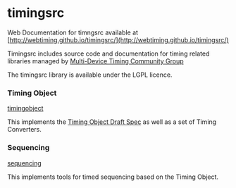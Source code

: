 # timingsrc

Web Documentation for timngsrc available at [http://webtiming.github.io/timingsrc/](http://webtiming.github.io/timingsrc/)

Timingsrc includes source code and documentation for timing related libraries managed by [Multi-Device Timing Community Group](https://www.w3.org/community/webtiming/)

The timingsrc library is available under the LGPL licence.

### Timing Object

[timingobject](v2/timingobject) 

This implements the [Timing Object Draft Spec](https://github.com/webtiming/timingobject) as well as a set of Timing Converters. 

### Sequencing

[sequencing](v2/sequencing)

This implements tools for timed sequencing based on the Timing Object.
